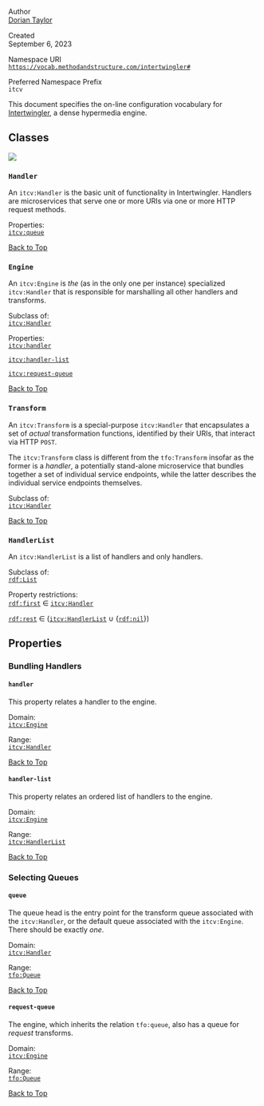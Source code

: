 <div rel="foaf:primaryTopic" resource="#" typeof="owl:Ontology">

Author  
<a href="http://doriantaylor.com/person/dorian-taylor#me"
rel="dct:creator" typeof="foaf:Person"><span property="foaf:name">Dorian
Taylor</span></a>

Created  
September 6, 2023

Namespace URI  
[`https://vocab.methodandstructure.com/intertwingler#`](https://vocab.methodandstructure.com/intertwingler#)

Preferred Namespace Prefix  
`itcv`

This document specifies the on-line configuration vocabulary for
<a href="https://intertwingler.net/" rel="dct:subject">Intertwingler</a>,
a <span class="dfn">dense hypermedia</span> engine.

</div>

<div class="section">

## Classes

![](https://vocab.methodandstructure.com/intertwingler-classes)

<div id="Handler" class="section" about="[itcv:Handler]"
typeof="owl:Class">

### `Handler`

An `itcv:Handler` is the basic unit of functionality in Intertwingler.
Handlers are <span class="dfn">microservices</span> that serve one or
more URIs via one or more HTTP request methods.

Properties:  
<a href="https://vocab.methodandstructure.com/intertwingler#queue"
rev="rdfs:domain"><code>itcv:queue</code></a>

<a href="https://vocab.methodandstructure.com/intertwingler#"
rel="rdfs:isDefinedBy">Back to Top</a>

</div>

<div id="Engine" class="section" about="[itcv:Engine]"
typeof="owl:Class">

### `Engine`

An `itcv:Engine` is *the* (as in the only one per instance) specialized
`itcv:Handler` that is responsible for marshalling all other handlers
and transforms.

Subclass of:  
<a href="https://vocab.methodandstructure.com/intertwingler#Handler"
rel="rdfs:subClassOf"><code>itcv:Handler</code></a>

Properties:  
<a href="https://vocab.methodandstructure.com/intertwingler#handler"
rev="rdfs:domain"><code>itcv:handler</code></a>

<a
href="https://vocab.methodandstructure.com/intertwingler#handler-list"
rev="rdfs:domain"><code>itcv:handler-list</code></a>

<a
href="https://vocab.methodandstructure.com/intertwingler#request-queue"
rev="rdfs:domain"><code>itcv:request-queue</code></a>

<a href="https://vocab.methodandstructure.com/intertwingler#"
rel="rdfs:isDefinedBy">Back to Top</a>

</div>

<div id="Transform" class="section" about="[itcv:Transform]"
typeof="owl:Class">

### `Transform`

An `itcv:Transform` is a special-purpose `itcv:Handler` that
encapsulates a set of *actual* transformation functions, identified by
their URIs, that interact via HTTP `POST`.

The `itcv:Transform` class is different from the `tfo:Transform` insofar
as the former is a *handler*, a potentially stand-alone <span
class="dfn">microservice</span> that bundles together a set of
individual service <span class="dfn">endpoints</span>, while the latter
describes the individual service endpoints themselves.

Subclass of:  
<a href="https://vocab.methodandstructure.com/intertwingler#Handler"
rel="rdfs:subClassOf"><code>itcv:Handler</code></a>

<a href="https://vocab.methodandstructure.com/intertwingler#"
rel="rdfs:isDefinedBy">Back to Top</a>

</div>

<div id="HandlerList" class="section" about="[itcv:HandlerList]"
typeof="owl:Class">

### `HandlerList`

An `itcv:HandlerList` is a list of handlers and only handlers.

Subclass of:  
<a href="https://www.w3.org/TR/rdf-schema/#ch_list"
rel="rdfs:subClassOf" resource="rdf:List"><code>rdf:List</code></a>

Property restrictions:  
<a href="https://www.w3.org/TR/rdf-schema/#ch_first"
rel="owl:onProperty" resource="rdf:first"><code>rdf:first</code></a> ∈
<a href="https://vocab.methodandstructure.com/intertwingler#Handler"
rel="owl:allValuesFrom"><code>itcv:Handler</code></a>

<a href="https://www.w3.org/TR/rdf-schema/#ch_rest" rel="owl:onProperty"
resource="rdf:rest"><code>rdf:rest</code></a> ∈ <span
rel="owl:allValuesFrom" resource="_:uo1"> <span rel="owl:unionOf"
resource="_:q1">(<a href="https://vocab.methodandstructure.com/intertwingler#HandlerList"
rel="rdf:first"><code>itcv:HandlerList</code></a> <span about="_:q1"
rel="rdf:rest" resource="_:q2">∪</span> <span about="_:q2"
rel="rdf:first"
resource="_:hv1">{<a href="https://www.w3.org/TR/rdf-schema/#ch_nil" rel="owl:hasValue"
resource="rdf:nil"><code>rdf:nil</code></a>}<span about="_:q2"
rel="rdf:rest" resource="rdf:nil">)</span></span> </span> </span>

</div>

</div>

<div class="section">

## Properties

<div class="section">

### Bundling Handlers

<div id="handler" class="section" about="[itcv:handler]"
typeof="owl:ObjectProperty">

#### `handler`

This property relates a handler to the engine.

Domain:  
<a href="https://vocab.methodandstructure.com/intertwingler#Engine"
rel="rdfs:domain"><code>itcv:Engine</code></a>

Range:  
<a href="https://vocab.methodandstructure.com/intertwingler#Handler"
rel="rdfs:range"><code>itcv:Handler</code></a>

<a href="https://vocab.methodandstructure.com/intertwingler#"
rel="rdfs:isDefinedBy">Back to Top</a>

</div>

<div id="handler-list" class="section" about="[itcv:handler-list]"
typeof="owl:ObjectProperty owl:FunctionalProperty">

#### `handler-list`

This property relates an ordered list of handlers to the engine.

Domain:  
<a href="https://vocab.methodandstructure.com/intertwingler#Engine"
rel="rdfs:domain"><code>itcv:Engine</code></a>

Range:  
<a href="https://vocab.methodandstructure.com/intertwingler#HandlerList"
rel="rdfs:range"><code>itcv:HandlerList</code></a>

<a href="https://vocab.methodandstructure.com/intertwingler#"
rel="rdfs:isDefinedBy">Back to Top</a>

</div>

</div>

<div class="section">

### Selecting Queues

<div id="queue" class="section" about="[itcv:queue]"
typeof="owl:ObjectProperty owl:FunctionalProperty">

#### `queue`

The queue head is the entry point for the <span
class="dfn">transform</span> queue associated with the `itcv:Handler`,
or the default queue associated with the `itcv:Engine`. There should be
exactly *one*.

Domain:  
<a href="https://vocab.methodandstructure.com/intertwingler#Handler"
rel="rdfs:domain"><code>itcv:Handler</code></a>

Range:  
<a href="https://vocab.methodandstructure.com/transformation#Queue"
rel="rdfs:range"><code>tfo:Queue</code></a>

<a href="https://vocab.methodandstructure.com/intertwingler#"
rel="rdfs:isDefinedBy">Back to Top</a>

</div>

<div id="request-queue" class="section" about="[itcv:request-queue]"
typeof="owl:ObjectProperty owl:FunctionalProperty">

#### `request-queue`

The engine, which inherits the relation `tfo:queue`, also has a queue
for *request* transforms.

Domain:  
<a href="https://vocab.methodandstructure.com/intertwingler#Engine"
rel="rdfs:domain"><code>itcv:Engine</code></a>

Range:  
<a href="https://vocab.methodandstructure.com/transformation#Queue"
rel="rdfs:range"><code>tfo:Queue</code></a>

<a href="https://vocab.methodandstructure.com/intertwingler#"
rel="rdfs:isDefinedBy">Back to Top</a>

</div>

</div>

</div>
